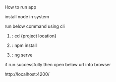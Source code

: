 How to run app

install node in system

run below command using cli

1. : cd {project location} 

2. : npm install

3. : ng serve 


if run successfully then open below url into browser 

http://localhost:4200/

